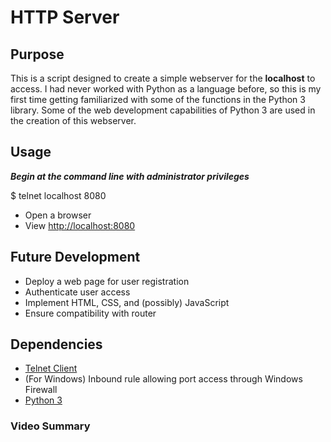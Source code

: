 # HTTP Server 

## Purpose
This is a script designed to create a simple webserver for the **localhost** to access. I had never worked with Python as a language before, so this is my first time getting familiarized with some of the functions in the Python 3 library. Some of the web development capabilities of Python 3 are used in the creation of this webserver. 

## Usage
***Begin at the command line with administrator privileges***

$ telnet localhost 8080
- Open a browser 
- View [http://localhost:8080](http://localhost:8080)

## Future Development
- Deploy a web page for user registration
- Authenticate user access
- Implement HTML, CSS, and (possibly) JavaScript 
- Ensure compatibility with router

## Dependencies

- [Telnet Client](https://www.alltechbuzz.net/install-telnet-windows-10/)
- (For Windows) Inbound rule allowing port access through Windows Firewall 
- [Python 3](https://www.python.org/downloads/)

### Video Summary
